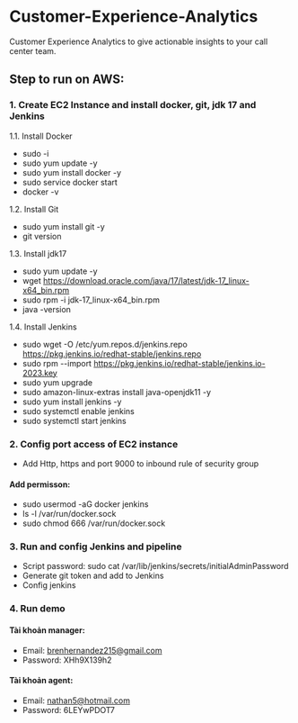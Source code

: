 # Customer-Experience-Analytics
Customer Experience Analytics to give actionable insights to your call center team.

## Step to run on AWS:
### 1. Create EC2 Instance and install docker, git, jdk 17 and Jenkins

1.1. Install Docker
- sudo -i
- sudo yum update -y
- sudo yum install docker -y
- sudo service docker start
- docker -v

1.2. Install Git
- sudo yum install git -y
- git version


1.3. Install jdk17
- sudo yum update -y
- wget https://download.oracle.com/java/17/latest/jdk-17_linux-x64_bin.rpm
- sudo rpm -i jdk-17_linux-x64_bin.rpm
- java -version

1.4. Install Jenkins
- sudo wget -O /etc/yum.repos.d/jenkins.repo https://pkg.jenkins.io/redhat-stable/jenkins.repo
- sudo rpm --import https://pkg.jenkins.io/redhat-stable/jenkins.io-2023.key
- sudo yum upgrade
- sudo amazon-linux-extras install java-openjdk11 -y
- sudo yum install jenkins -y
- sudo systemctl enable jenkins
- sudo systemctl start jenkins

### 2. Config port access of EC2 instance
- Add Http, https and port 9000 to inbound rule of security group
#### Add permisson:
- sudo usermod -aG docker jenkins
- ls -l /var/run/docker.sock
- sudo chmod 666 /var/run/docker.sock

### 3. Run and config Jenkins and pipeline
- Script password: sudo cat /var/lib/jenkins/secrets/initialAdminPassword
- Generate git token and add to Jenkins
- Config jenkins

### 4. Run demo 
#### Tài khoản manager:
- Email: brenhernandez215@gmail.com
- Password: XHh9X139h2
#### Tài khoản agent:
- Email: nathan5@hotmail.com
- Password: 6LEYwPDOT7
